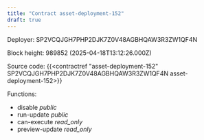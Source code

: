 ```yaml
---
title: "Contract asset-deployment-152"
draft: true
---
```

Deployer: SP2VCQJGH7PHP2DJK7Z0V48AGBHQAW3R3ZW1QF4N


 



Block height: 989852 (2025-04-18T13:12:26.000Z)

Source code: {{<contractref "asset-deployment-152" SP2VCQJGH7PHP2DJK7Z0V48AGBHQAW3R3ZW1QF4N asset-deployment-152>}}

Functions:

* disable _public_
* run-update _public_
* can-execute _read_only_
* preview-update _read_only_
